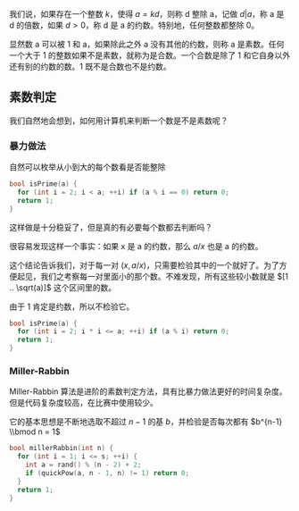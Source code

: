 我们说，如果存在一个整数 $k$，使得 $a = kd$，则称 d 整除 a，记做 $d | a$，称 a 是 d 的倍数，如果 $d > 0$，称 d 是 a 的约数。特别地，任何整数都整除 0。

显然数 a 可以被 1 和 a，如果除此之外 a 没有其他的约数，则称 a 是素数。任何一个大于 1 的整数如果不是素数，就称为是合数。一个合数是除了 1 和它自身以外还有别的约数的数。1 既不是合数也不是约数。

## 素数判定

我们自然地会想到，如何用计算机来判断一个数是不是素数呢？

### 暴力做法

自然可以枚举从小到大的每个数看是否能整除

```c++
bool isPrime(a) {
  for (int i = 2; i < a; ++i) if (a % i == 0) return 0;
  return 1;
}
```

这样做是十分稳妥了，但是真的有必要每个数都去判断吗？

很容易发现这样一个事实：如果 x 是 a 的约数，那么 $a / x$ 也是 a 的约数。

这个结论告诉我们，对于每一对 $(x, a / x)$，只需要检验其中的一个就好了。为了方便起见，我们之考察每一对里面小的那个数。不难发现，所有这些较小数就是 $[1 .. \sqrt(a)]$ 这个区间里的数。

由于 1 肯定是约数，所以不检验它。

```c++
bool isPrime(a) {
  for (int i = 2; i * i <= a; ++i) if (a % i) return 0;
  return 1;
}
```

### Miller-Rabbin

Miller-Rabbin 算法是进阶的素数判定方法，具有比暴力做法更好的时间复杂度。但是代码复杂度较高，在比赛中使用较少。

它的基本思想是不断地选取不超过 $n-1$ 的基 $b$，并检验是否每次都有 $b^{n-1} \\bmod n = 1$

```c++
bool millerRabbin(int n) {
  for (int i = 1; i <= s; ++i) {
    int a = rand() % (n - 2) + 2;
    if (quickPow(a, n - 1, n) != 1) return 0;
  }
  return 1;
}
```
